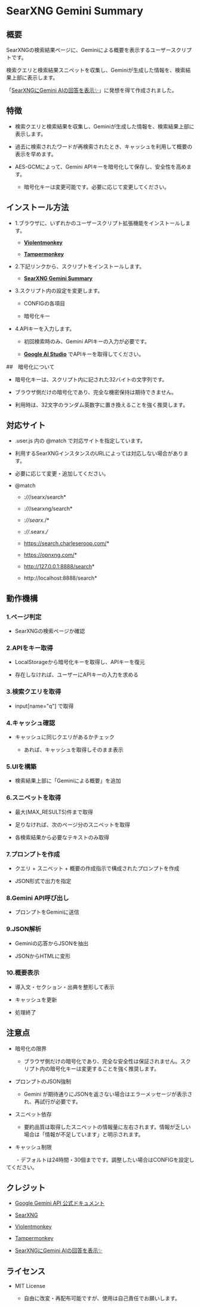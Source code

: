 # SearXNG Gemini Summary

## 概要

SearXNGの検索結果ページに、Geminiによる概要を表示するユーザースクリプトです。

検索クエリと検索結果スニペットを収集し、Geminiが生成した情報を、検索結果上部に表示します。

「[SearXNGにGemini AIの回答を表示✨️](https://github.com/koyasi777/searxng-gemini-answer-injector)」に発想を得て作成されました。

## 特徴

- 検索クエリと検索結果を収集し、Geminiが生成した情報を、検索結果上部に表示します。

- 過去に検索されたワードが再検索されたとき、キャッシュを利用して概要の表示を早めます。

- AES-GCMによって、Gemini APIキーを暗号化して保存し、安全性を高めます。

  - 暗号化キーは変更可能です。必要に応じて変更してください。

## インストール方法

- 1.ブラウザに、いずれかのユーザースクリプト拡張機能をインストールします。

  - **[Violentmonkey](https://violentmonkey.github.io/)**

  - **[Tampermonkey](https://www.tampermonkey.net/)**

- 2.下記リンクから、スクリプトをインストールします。

  - **[SearXNG Gemini Summary]()**
 
- 3.スクリプト内の設定を変更します。

  - CONFIGの各項目

  - 暗号化キー

- 4.APIキーを入力します。

  - 初回検索時のみ、Gemini APIキーの入力が必要です。

  - **[Google AI Studio](https://aistudio.google.com/api-keys)** でAPIキーを取得してください。
 
##　暗号化について

- 暗号化キーは、スクリプト内に記された32バイトの文字列です。

- ブラウザ側だけの暗号化であり、完全な機密保持は期待できません。

- 利用時は、32文字のランダム英数字に置き換えることを強く推奨します。


## 対応サイト

- .user.js 内の @match で対応サイトを指定しています。

- 利用するSearXNGインスタンスのURLによっては対応しない場合があります。

- 必要に応じて変更・追加してください。

- @match

  - *://*/searx/search*
 
  - *://*/searxng/search*
 
  - *://searx.*/*
 
  - *://*.searx.*/*
 
  - https://search.charleseroop.com/*
 
  - https://opnxng.com/*
 
  - http://127.0.0.1:8888/search*
 
  - http://localhost:8888/search*

## 動作機構

### 1.ページ判定

- SearXNGの検索ページか確認

### 2.APIをキー取得

- LocalStorageから暗号化キーを取得し、APIキーを復元

- 存在しなければ、ユーザーにAPIキーの入力を求める

### 3.検索クエリを取得

- input[name="q"] で取得

### 4.キャッシュ確認

- キャッシュに同じクエリがあるかチェック

  - あれば、キャッシュを取得しそのまま表示

### 5.UIを構築

- 検索結果上部に「Geminiによる概要」を追加

### 6.スニペットを取得

- 最大(MAX_RESULTS)件まで取得

- 足りなければ、次のページ分のスニペットを取得

- 各検索結果から必要なテキストのみ取得

### 7.プロンプトを作成

- クエリ + スニペット + 概要の作成指示で構成されたプロンプトを作成

- JSON形式で出力を指定

### 8.Gemini API呼び出し

- プロンプトをGeminiに送信

### 9.JSON解析

- Geminiの応答からJSONを抽出

- JSONからHTMLに変形

### 10.概要表示

- 導入文・セクション・出典を整形して表示

- キャッシュを更新

- 処理終了

## 注意点

- 暗号化の限界

  - ブラウザ側だけの暗号化であり、完全な安全性は保証されません。スクリプト内の暗号化キーは変更することを強く推奨します。

- プロンプトのJSON強制

  - Gemini が期待通りにJSONを返さない場合はエラーメッセージが表示され、再試行が必要です。

- スニペット依存

  - 要約品質は取得したスニペットの情報量に左右されます。情報が乏しい場合は「情報が不足しています」と明示されます。

- キャッシュ制限

　　- デフォルトは24時間・30個までです。調整したい場合はCONFIGを設定してください。

## クレジット

- [Google Gemini API 公式ドキュメント](https://ai.google.dev/)

- [SearXNG](https://github.com/searxng/searxng)

- [Violentmonkey](https://violentmonkey.github.io/)

- [Tampermonkey](https://www.tampermonkey.net/)

- [SearXNGにGemini AIの回答を表示✨️](https://github.com/koyasi777/searxng-gemini-answer-injector)

## ライセンス

- MIT License

  - 自由に改変・再配布可能ですが、使用は自己責任でお願いします。
